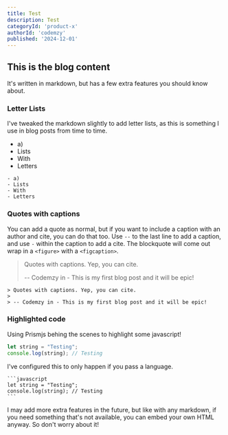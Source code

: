 ```yaml
---
title: Test
description: Test
categoryId: 'product-x'
authorId: 'codemzy'
published: '2024-12-01'
---
```


## This is the blog content

It's written in markdown, but has a few extra features you should know about.

### Letter Lists

I've tweaked the markdown slightly to add letter lists, as this is something I use in blog posts from time to time.

- a)
- Lists 
- With
- Letters

```
- a)
- Lists 
- With
- Letters
```

### Quotes with captions

You can add a quote as normal, but if you want to include a caption with an author and cite, you can do that too. Use `--` to the last line to add a caption, and use `-` within the caption to add a cite. The blockquote will come out wrap in a `<figure>` with a `<figcaption>`.

> Quotes with captions. Yep, you can cite.
>
> -- Codemzy in - This is my first blog post and it will be epic!

```
> Quotes with captions. Yep, you can cite.
>
> -- Codemzy in - This is my first blog post and it will be epic!
```

### Highlighted code

Using Prismjs behing the scenes to highlight some javascript!

```javascript
let string = "Testing";
console.log(string); // Testing
```

I've configured this to only happen if you pass a language.

````
```javascript
let string = "Testing";
console.log(string); // Testing
```
````

I may add more extra features in the future, but like with any markdown, if you need something that's not available, you can embed your own HTML anyway. So don't worry about it!